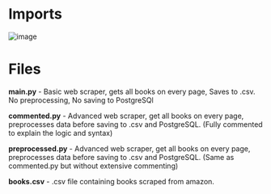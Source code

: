 # Imports

![image](https://github.com/AmxnP/data-eng/assets/98857256/8c5fbe5a-8c60-4ffd-a1c1-ca3ae2192a2d)



# Files

**main.py** - Basic web scraper, gets all books on every page, Saves to .csv. No preprocessing, No saving to PostgreSQl

**commented.py** - Advanced web scraper, get all books on every page, preprocesses data before saving to .csv and PostgreSQL. (Fully commented to explain the logic and syntax)

**preprocessed.py** - Advanced web scraper, get all books on every page, preprocesses data before saving to .csv and PostgreSQL. (Same as commented.py but without extensive commenting)

**books.csv** - .csv file containing books scraped from amazon.
